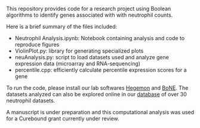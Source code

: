 This repository provides code for a research project using Boolean algorithms to identify genes associated with with neutrophil counts. 

Here is a brief summary of the files included:
<ul>
  <li>Neutrophil Analysis.ipynb: Notebook containing analysis and code to reproduce figures</li>
  <li>ViolinPlot.py: library for generating specialized plots</li>
  <li>neuAnalysis.py: script to load datasets used and analyze gene expression data (microarray and RNA-sequencing)</li>
  <li>percentile.cpp: efficiently calculate percentile expression scores for a gene</li>
</ul>

To run the code, please install our lab softwares <a href='https://github.com/sahoo00/Hegemon'>Hegemon</a> and <a href='https://github.com/sahoo00/BoNE'>BoNE</a>. The datasets analyzed can also be explored online in our <a href='http://hegemon.ucsd.edu/~rohan/Hegemon/explore.php?key=neu'>database</a> of over 30 neutrophil datasets.

A manuscript is under preparation and this computational analysis was used for a Curebound grant currently under review.
